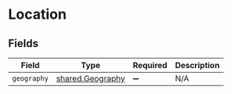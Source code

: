 # Location


## Fields

| Field                                                | Type                                                 | Required                                             | Description                                          |
| ---------------------------------------------------- | ---------------------------------------------------- | ---------------------------------------------------- | ---------------------------------------------------- |
| `geography`                                          | [shared.Geography](../../models/shared/geography.md) | :heavy_minus_sign:                                   | N/A                                                  |